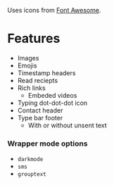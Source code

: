 Uses icons from [Font Awesome](https://fontawesome.com/).

# Features
* Images
* Emojis
* Timestamp headers
* Read reciepts
* Rich links
  * Embeded videos
* Typing dot-dot-dot icon
* Contact header
* Type bar footer
  * With or without unsent text
### Wrapper mode options
* `darkmode`
* `sms`
* `grouptext`
